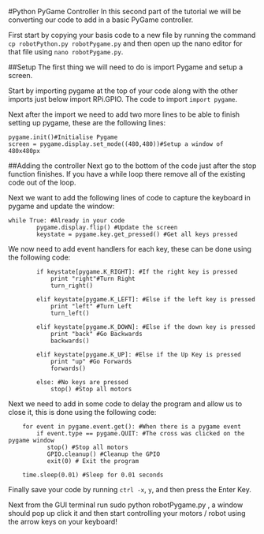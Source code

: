 #Python PyGame Controller
In this second part of the tutorial we will be converting our code to add in a basic PyGame controller.

First start by copying your basis code to a new file by running the command ```cp robotPython.py robotPygame.py``` and then open up the nano editor for that file using ```nano robotPygame.py```.

##Setup
The first thing we will need to do is import Pygame and setup a screen.

Start by importing pygame at the top of your code along with the other imports just below import RPi.GPIO. The code to import ```import pygame```.

Next after the import we need to add two more lines to be able to finish setting up pygame, these are the following lines:
```
pygame.init()#Initialise Pygame
screen = pygame.display.set_mode((480,480))#Setup a window of 480x480px
```

##Adding the controller
Next go to the bottom of the code just after the stop function finishes. If you have a while loop there remove all of the existing code out of the loop.

Next we want to add the following lines of code to capture the keyboard in pygame and update the window:
```
while True: #Already in your code
        pygame.display.flip() #Update the screen
        keystate = pygame.key.get_pressed() #Get all keys pressed
```

We now need to add event handlers for each key, these can be done using the following code:
```
        if keystate[pygame.K_RIGHT]: #If the right key is pressed
            print "right"#Turn Right
            turn_right()
    
        elif keystate[pygame.K_LEFT]: #Else if the left key is pressed
            print "left" #Turn Left
            turn_left()
        
        elif keystate[pygame.K_DOWN]: #Else if the down key is pressed
            print "back" #Go Backwards
            backwards()
        
        elif keystate[pygame.K_UP]: #Else if the Up Key is pressed
            print "up" #Go Forwards
            forwards()
            
        else: #No keys are pressed
            stop() #Stop all motors
```
Next we need to add in some code to delay the program and allow us to close it, this is done using the following code:
```
    for event in pygame.event.get(): #When there is a pygame event
        if event.type == pygame.QUIT: #The cross was clicked on the pygame window
           stop() #Stop all motors
	       GPIO.cleanup() #Cleanup the GPIO
           exit(0) # Exit the program

    time.sleep(0.01) #Sleep for 0.01 seconds
```

Finally save your code by running ```ctrl -x```, ```y```, and then press the Enter Key.

Next from the GUI terminal run sudo python robotPygame.py , a window should pop up click it and then start controlling your motors / robot using the arrow keys on your keyboard!